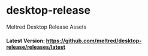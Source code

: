 # desktop-release
Meltred Desktop Release Assets

#### Latest Version: https://github.com/meltred/desktop-release/releases/latest
